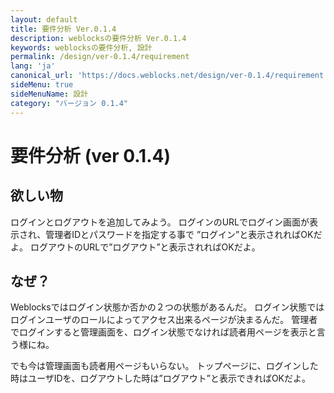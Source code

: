 ```yaml
---
layout: default
title: 要件分析 Ver.0.1.4
description: weblocksの要件分析 Ver.0.1.4
keywords: weblocksの要件分析, 設計
permalink: /design/ver-0.1.4/requirement
lang: 'ja'
canonical_url: 'https://docs.weblocks.net/design/ver-0.1.4/requirement'
sideMenu: true
sideMenuName: 設計
category: "バージョン 0.1.4"
---
```

<div class="container-fluid">
  <div class="row">
    <div class="col">
      <h1>要件分析 (ver 0.1.4)</h1>
    </div>
  </div>
  <div class="row">
    <div class="col-12">
      <h2>欲しい物</h2>
      <p>
        ログインとログアウトを追加してみよう。
        ログインのURLでログイン画面が表示され、管理者IDとパスワードを指定する事で
        ”ログイン”と表示されればOKだよ。
        ログアウトのURLで”ログアウト”と表示されればOKだよ。
      </p>
      <h2>なぜ？</h2>
      <p>
        Weblocksではログイン状態か否かの２つの状態があるんだ。
        ログイン状態ではログインユーザのロールによってアクセス出来るページが決まるんだ。
        管理者でログインすると管理画面を、ログイン状態でなければ読者用ページを表示と言う様にね。
      </p>
      <p>
        でも今は管理画面も読者用ページもいらない。
        トップページに、ログインした時はユーザIDを、ログアウトした時は”ログアウト”と表示できればOKだよ。
      </p>
    </div>
  </div>
</div>
